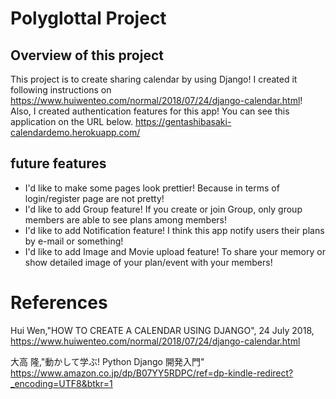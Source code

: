 # Polyglottal Project

## Overview of this project

This project is to create sharing calendar by using Django! I created it following instructions on https://www.huiwenteo.com/normal/2018/07/24/django-calendar.html!
Also, I created authentication features for this app! You can see this application on the URL below.
https://gentashibasaki-calendardemo.herokuapp.com/

## future features

- I'd like to make some pages look prettier! Because in terms of login/register page are not pretty!
- I'd like to add Group feature! If you create or join Group, only group members are able to see plans among members!
- I'd like to add Notification feature! I think this app notify users their plans by e-mail or something!
- I'd like to add Image and Movie upload feature! To share your memory or show detailed image of your plan/event with your members!

# References

Hui Wen,"HOW TO CREATE A CALENDAR USING DJANGO", 24 July 2018,
https://www.huiwenteo.com/normal/2018/07/24/django-calendar.html

大高 隆,"動かして学ぶ! Python Django 開発入門"
https://www.amazon.co.jp/dp/B07YY5RDPC/ref=dp-kindle-redirect?_encoding=UTF8&btkr=1
